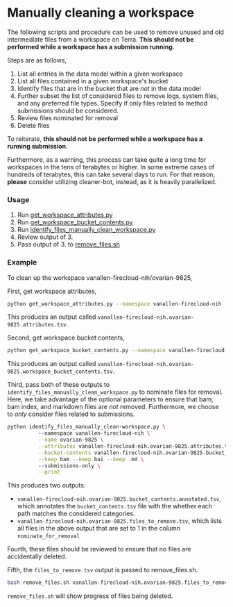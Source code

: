 # Manually cleaning a workspace
The following scripts and procedure can be used to remove unused and old intermediate files from a workspace on Terra. **This should not be performed while a workspace has a submission running**. 

Steps are as follows,
1. List all entries in the data model within a given workspace
2. List all files contained in a given workspace's bucket
3. Identify files that are in the bucket that are _not_ in the data model
4. Further subset the list of considered files to remove logs, system files, and any preferred file types. Specify if only files related to method submissions should be considered.
5. Review files nominated for removal 
6. Delete files

To reiterate, **this should not be performed while a workspace has a running submission**. 

Furthermore, as a warning, this process can take quite a long time for workspaces in the tens of terabytes or higher. In some extreme cases of hundreds of terabytes, this can take several days to run. For that reason, **please** consider utilizing cleaner-bot, instead, as it is heavily parallelized.

### Usage
1. Run [get_workspace_attributes.py](../terra-helper/README.md#get_workspace_attributespy)
2. Run [get_workspace_bucket_contents.py](../terra-helper/README.md#get_workspace_bucket_contentspy)
3. Run [identify_files_manually_clean_workspace.py](../terra-helper/README.md#identify_files_manually_clean_workspacepy)
4. Review output of 3.
5. Pass output of 3. to [remove_files.sh](../terra-helper/README.md#remove_filessh)

### Example
To clean up the workspace vanallen-firecloud-nih/ovarian-9825, 

First, get workspace attributes,
```bash
python get_workspace_attributes.py --namespace vanallen-firecloud-nih --name ovarian-9825
```

This produces an output called `vanallen-firecloud-nih.ovarian-9825.attributes.tsv`.

Second, get workspace bucket contents,
```bash
python get_workspace_bucket_contents.py --namespace vanallen-firecloud-nih --name ovarian-9825
```

This produces an output called `vanallen-firecloud-nih.ovarian-9825.workspace_bucket_contents.tsv`.

Third, pass both of these outputs to `identify_files_manually_clean_workspace.py` to nominate files for removal. Here, we take advantage of the optional parameters to ensure that bam, bam index, and markdown files are _not_ removed. Furthermore, we choose to _only_ consider files related to submissions.
```bash
python identify_files_manually_clean-workspace.py \ 
          --namespace vanallen-firecloud-nih \
          --name ovarian-9825 \
          --attributes vanallen-firecloud-nih.ovarian-9825.attributes.tsv \
          --bucket-contents vanallen-firecloud-nih.ovarian-9825.bucket_contents.tsv \
          --keep bam --keep bai --keep .md \ 
          --submissions-only \
          --print
```

This produces two outputs:
- `vanallen-firecloud-nih.ovarian-9825.bucket_contents.annotated.tsv`, which annotates the `bucket_contents.tsv` file with the whether each path matches the considered categories.
- `vanallen-firecloud-nih.ovarian-9825.files_to_remove.tsv`, which lists all files in the above output that are set to 1 in the column `nominate_for_removal`

Fourth, these files should be reviewed to ensure that no files are accidentally deleted.

Fifth, the `files_to_remove.tsv` output is passed to remove_files.sh. 
```bash
bash remove_files.sh vanallen-firecloud-nih.ovarian-9825.files_to_remove.tsv
```

`remove_files.sh` will show progress of files being deleted. 

